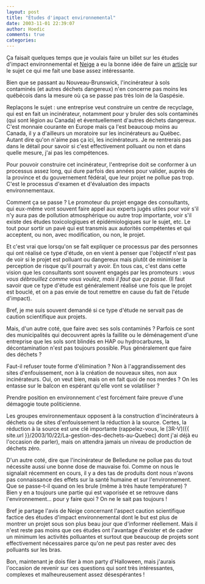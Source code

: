 ```yaml
---
layout: post
title: "Études d'impact environnemental"
date: 2003-11-01 22:39:07
author: Hoedic
comments: true
categories: 
---
```



Ça faisait quelques temps que je voulais faire un billet sur les études d'impact environnemental et <a href="http://neiges.blogspot.com/" title="Le phylum du flocon rose">Neige</a> a eu la bonne idée de faire un <a href="http://neiges.blogspot.com/2003_10_01_neiges_archive.html#106753896986254314" title="Bennett et les études environnementales factices">article</a> sur le sujet ce qui me fait une base assez intéressante.

Bien que se passant au  Nouveau-Brunswick, l'incinérateur à sols contaminés (et autres déchets dangereux) n'en concerne pas moins  les québécois dans la mesure où ça se passe pas très loin de la Gaspésie.

Replaçons le sujet : une entreprise veut construire un centre de recyclage, qui est en fait un incinérateur, notamment pour y bruler des sols contaminés (qui sont légion au Canada) et éventuellement d'autres déchets dangereux. C'est monnaie courante en Europe mais ça l'est beaucoup moins au Canada, il y a d'ailleurs un moratoire sur les incinérateurs au Québec. Autant dire qu'on n'aime pas ça ici, les incinérateurs. Je ne rentrerais pas dans le détail pour savoir si c'est effectivement polluant ou non et dans quelle mesure, j'ai pas les compétences.

Pour pouvoir construire cet incinérateur, l'entreprise doit se conformer à un processus assez long, qui dure parfois des années pour valider, auprès de la province et du gouvernement fédéral, que leur projet ne pollue pas trop. C'est le processus d'examen et d'évaluation des impacts environnementaux.

Comment ça se passe ? Le promoteur du projet engage des consultants, qui eux-même vont souvent faire appel aux experts jugés utiles pour voir s'il n'y aura pas de pollution atmosphérique ou autre trop importante, voir s'il existe des études toxicologiques et épidémiologiques sur le sujet, etc. Le tout pour sortir un pavé qui est transmis aux autorités compétentes et qui acceptent, ou non, avec modification, ou non, le projet.

Et c'est vrai que lorsqu'on se fait expliquer ce processus par des personnes qui ont réalisé ce type d'étude, on en vient à penser que l'objectif n'est pas de voir si le projet est polluant ou dangereux mais plutôt de minimiser la perception de risque qu'il pourrait y avoir. En tous cas, c'est dans cette vision que les consultants sont souvent engagés par les promoteurs : *vous vous débrouillez comme vous voulez, mais il faut que ça passe*. (Il faut  savoir que ce type d'étude est généralement réalisé une fois que le projet est bouclé, et on a pas envie de tout remettre en cause du fait de l'étude d'impact).

Bref, je me suis souvent demandé si ce type d'étude ne servait pas de caution scientifique aux projets.

Mais, d'un autre coté, que faire avec ses sols contaminés ? Parfois ce sont des municipalités qui decouvrent après la faillite ou le déménagement d'une entreprise que les sols sont blindés en HAP ou hydrocarbures, la décontamination n'est pas toujours possible. Plus généralement que faire des déchets ?

Faut-il refuser toute forme d'élimination ? Non à l'aggrandissement des sites d'enfouissement, non à la création de nouveaux sites, non aux incinérateurs. Oui, on veut bien, mais on en fait quoi de nos merdes ? On les entasse sur le balcon en espérant qu'elle vont se volatiliser ?

Prendre position en environnement c'est forcément faire preuve d'une démagogie toute politicienne.

Les groupes environnementaux opposent à la construction d'incinérateurs à déchets ou de sites d'enfouissement la réduction à la source. Certes, la réduction à la source est une clé importante (rappelez-vous, le [3R-V]({{ site.url }}/2003/10/22/La-gestion-des-dechets-au-Quebec) dont j'ai déjà eu l'occasion de parler), mais on attendra jamais un niveau de production de déchets zéro.

D'un autre coté, dire que l'incinérateur de Belledune ne pollue pas du tout nécessite aussi une bonne dose de mauvaise foi. Comme on nous le signalait récemment en cours, il y a des tas de produits dont nous n'avons pas connaissance des effets sur la santé humaine et sur l'environnement. Que se passe-t-il quand on les brule (même à très haute température) ? Bien y en a toujours une partie qui est vaporisée et se retrouve dans l'environnement... pour y faire quoi ? On ne le sait pas toujours !

Bref je partage l'avis de Neige concernant l'aspect caution scientifique factice des études d'impact environnemental dont le but est plus de montrer un projet sous son plus beau jour que d'informer réellement. Mais il n'est reste pas moins que ces études ont l'avantage d'exister et de cadrer un minimum les activités polluantes et surtout que beaucoup de projets sont effectivement nécessaires parce qu'on ne peut pas rester avec des polluants sur les bras.

Bon, maintenant je dois filer à mon party d'Halloween, mais j'aurais l'occasion de revenir sur ces questions qui sont très intéressantes, complexes et malheureusement assez désespérantes !